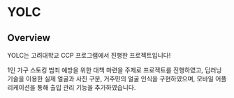 # YOLC


## Overview
YOLC는 고려대학교 CCP 프로그램에서 진행한 프로젝트입니다!   

1인 가구 스토킹 범죄 예방을 위한 대책 마련을 주제로 프로젝트를 진행하였고, 딥러닝 기술을 이용한 실제 얼굴과 사진 구분, 거주민의 얼굴 인식을 구현하였으며, 모바일 어플리케이션을 통해 출입 관리 기능을 추가하였습니다. 

## 
